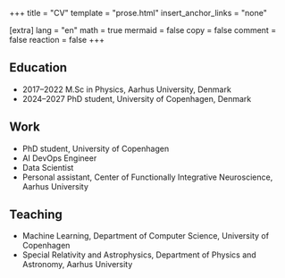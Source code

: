 +++
title = "CV"
template = "prose.html"
insert_anchor_links = "none"

[extra]
lang = "en"
math = true
mermaid = false
copy = false
comment = false
reaction = false
+++

## Education

- 2017–2022 M.Sc in Physics, Aarhus University, Denmark  
- 2024–2027 PhD student, University of Copenhagen, Denmark

## Work

- PhD student, University of Copenhagen  
- AI DevOps Engineer  
- Data Scientist  
- Personal assistant, Center of Functionally Integrative Neuroscience, Aarhus University  

## Teaching

- Machine Learning, Department of Computer Science, University of Copenhagen
- Special Relativity and Astrophysics, Department of Physics and Astronomy, Aarhus University
